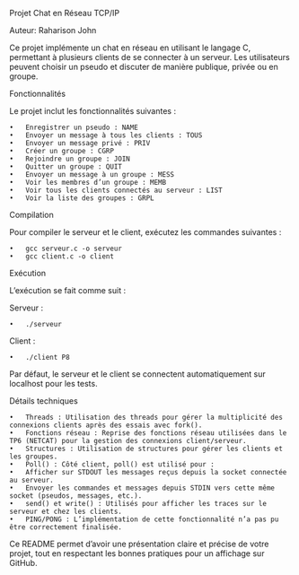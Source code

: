 Projet Chat en Réseau TCP/IP

Auteur: Raharison John

Ce projet implémente un chat en réseau en utilisant le langage C, permettant à plusieurs clients de se connecter à un serveur. Les utilisateurs peuvent choisir un pseudo et discuter de manière publique, privée ou en groupe.

Fonctionnalités

Le projet inclut les fonctionnalités suivantes :

	•	Enregistrer un pseudo : NAME
	•	Envoyer un message à tous les clients : TOUS
	•	Envoyer un message privé : PRIV
	•	Créer un groupe : CGRP
	•	Rejoindre un groupe : JOIN
	•	Quitter un groupe : QUIT
	•	Envoyer un message à un groupe : MESS
	•	Voir les membres d’un groupe : MEMB
	•	Voir tous les clients connectés au serveur : LIST
	•	Voir la liste des groupes : GRPL

Compilation

Pour compiler le serveur et le client, exécutez les commandes suivantes :

	•	gcc serveur.c -o serveur
	•	gcc client.c -o client

Exécution

L’exécution se fait comme suit :

Serveur :

	•	./serveur 

Client :


	•	./client P8




Par défaut, le serveur et le client se connectent automatiquement sur localhost pour les tests.

Détails techniques

	•	Threads : Utilisation des threads pour gérer la multiplicité des connexions clients après des essais avec fork().
	•	Fonctions réseau : Reprise des fonctions réseau utilisées dans le TP6 (NETCAT) pour la gestion des connexions client/serveur.
	•	Structures : Utilisation de structures pour gérer les clients et les groupes.
	•	Poll() : Côté client, poll() est utilisé pour :
	•	Afficher sur STDOUT les messages reçus depuis la socket connectée au serveur.
	•	Envoyer les commandes et messages depuis STDIN vers cette même socket (pseudos, messages, etc.).
	•	send() et write() : Utilisés pour afficher les traces sur le serveur et chez les clients.
	•	PING/PONG : L’implémentation de cette fonctionnalité n’a pas pu être correctement finalisée.

Ce README permet d’avoir une présentation claire et précise de votre projet, tout en respectant les bonnes pratiques pour un affichage sur GitHub.
